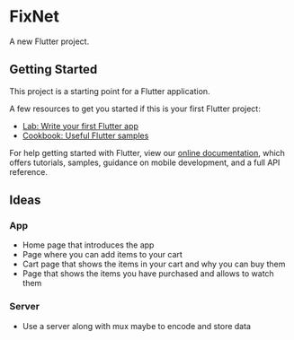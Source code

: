 # FixNet

A new Flutter project.

## Getting Started

This project is a starting point for a Flutter application.

A few resources to get you started if this is your first Flutter project:

- [Lab: Write your first Flutter app](https://flutter.dev/docs/get-started/codelab)
- [Cookbook: Useful Flutter samples](https://flutter.dev/docs/cookbook)

For help getting started with Flutter, view our
[online documentation](https://flutter.dev/docs), which offers tutorials,
samples, guidance on mobile development, and a full API reference.

## Ideas
### App
 - Home page that introduces the app
 - Page where you can add items to your cart
 - Cart page that shows the items in your cart and why you can buy them
 - Page that shows the items you have purchased and allows to watch them
### Server
 - Use a server along with mux maybe to encode and store data
